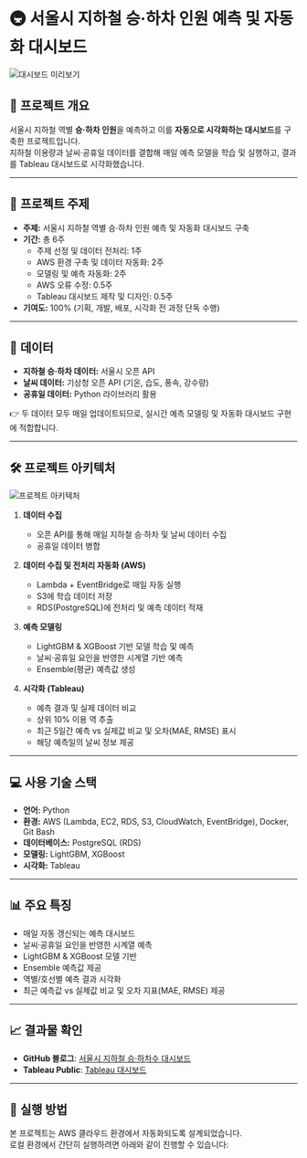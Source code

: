 # 🚇 서울시 지하철 승·하차 인원 예측 및 자동화 대시보드
![대시보드 미리보기](.image.png)

## 📌 프로젝트 개요
서울시 지하철 역별 **승·하차 인원**을 예측하고 이를 **자동으로 시각화하는 대시보드**를 구축한 프로젝트입니다.  
지하철 이용량과 날씨·공휴일 데이터를 결합해 매일 예측 모델을 학습 및 실행하고, 결과를 Tableau 대시보드로 시각화했습니다.  

---

## 🎯 프로젝트 주제
- **주제:** 서울시 지하철 역별 승·하차 인원 예측 및 자동화 대시보드 구축
- **기간:** 총 6주  
  - 주제 선정 및 데이터 전처리: 1주  
  - AWS 환경 구축 및 데이터 자동화: 2주  
  - 모델링 및 예측 자동화: 2주  
  - AWS 오류 수정: 0.5주  
  - Tableau 대시보드 제작 및 디자인: 0.5주  
- **기여도:** 100% (기획, 개발, 배포, 시각화 전 과정 단독 수행)

---

## 📂 데이터
- **지하철 승·하차 데이터:** 서울시 오픈 API  
- **날씨 데이터:** 기상청 오픈 API (기온, 습도, 풍속, 강수량)  
- **공휴일 데이터:** Python 라이브러리 활용  

👉 두 데이터 모두 매일 업데이트되므로, 실시간 예측 모델링 및 자동화 대시보드 구현에 적합합니다.  

---

## 🛠️ 프로젝트 아키텍처
![프로젝트 아키텍처](.subway_architecture.png)

1. **데이터 수집**  
   - 오픈 API를 통해 매일 지하철 승·하차 및 날씨 데이터 수집  
   - 공휴일 데이터 병합  

2. **데이터 수집 및 전처리 자동화 (AWS)**  
   - Lambda + EventBridge로 매일 자동 실행  
   - S3에 학습 데이터 저장  
   - RDS(PostgreSQL)에 전처리 및 예측 데이터 적재  

3. **예측 모델링**  
   - LightGBM & XGBoost 기반 모델 학습 및 예측  
   - 날씨·공휴일 요인을 반영한 시계열 기반 예측  
   - Ensemble(평균) 예측값 생성  

4. **시각화 (Tableau)**  
   - 예측 결과 및 실제 데이터 비교  
   - 상위 10% 이용 역 추출  
   - 최근 5일간 예측 vs 실제값 비교 및 오차(MAE, RMSE) 표시  
   - 해당 예측일의 날씨 정보 제공  

---

## 💻 사용 기술 스택
- **언어:** Python  
- **환경:** AWS (Lambda, EC2, RDS, S3, CloudWatch, EventBridge), Docker, Git Bash  
- **데이터베이스:** PostgreSQL (RDS)  
- **모델링:** LightGBM, XGBoost  
- **시각화:** Tableau  

---

## 📊 주요 특징
- 매일 자동 갱신되는 예측 대시보드  
- 날씨·공휴일 요인을 반영한 시계열 예측  
- LightGBM & XGBoost 모델 기반  
- Ensemble 예측값 제공  
- 역별/호선별 예측 결과 시각화  
- 최근 예측값 vs 실제값 비교 및 오차 지표(MAE, RMSE) 제공  

---

## 📈 결과물 확인
- **GitHub 블로그**: [서울시 지하철 승·하차수 대시보드](https://whitenut200.github.io/prodject/subway/%EC%A7%80%ED%95%98%EC%B2%A0-%EC%8A%B9%ED%95%98%EC%B0%A8%EC%88%98-%EB%8C%80%EC%8B%9C%EB%B3%B4%EB%93%9C%EC%84%A4%EA%B3%84/)  
- **Tableau Public**: [Tableau 대시보드](https://public.tableau.com/views/_17548941338250/sheet0?:language=ko-KR&:sid=&:redirect=auth&:display_count=n&:origin=viz_share_link)  

---

## 🚀 실행 방법
본 프로젝트는 AWS 클라우드 환경에서 자동화되도록 설계되었습니다.  
로컬 환경에서 간단히 실행하려면 아래와 같이 진행할 수 있습니다:
